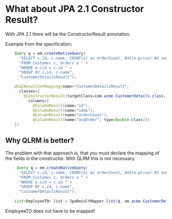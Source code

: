 # What about JPA 2.1 Constructor Result?
With JPA 2.1 there will be the ConstructorResult annotation.

Example from the specification:
```java
    Query q = em.createNativeQuery(
      "SELECT c.id, c.name, COUNT(o) as orderCount, AVG(o.price) AS avgOrder " +
      "FROM Customer c, Orders o " +
      "WHERE o.cid = c.id " +
      "GROUP BY c.id, c.name",
      "CustomerDetailsResult");

    @SqlResultSetMapping(name="CustomerDetailsResult",
      classes={
        @ConstructorResult(targetClass=com.acme.CustomerDetails.class,
          columns={
            @ColumnResult(name="id"),
            @ColumnResult(name="name"),
            @ColumnResult(name="orderCount"),
            @ColumnResult(name="avgOrder", type=Double.class)})
    })
```
## Why QLRM is better?
The problem with that approach is, that you must declare the mapping of the fields in the constructor.
With QLRM this is not necessary.
```java
     Query q = em.createNativeQuery(
      "SELECT c.id, c.name, COUNT(o) as orderCount, AVG(o.price) AS avgOrder " +
      "FROM Customer c, Orders o " +
      "WHERE o.cid = c.id " +
      "GROUP BY c.id, c.name",
      "CustomerDetailsResult");
      
    List<EmployeeTO> list = JpaResultMapper.list(q, om.acme.CustomerDetails.class);
```
EmployeeTO does not have to be mapped!
